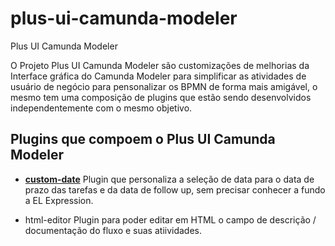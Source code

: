 # plus-ui-camunda-modeler
Plus UI Camunda Modeler

O Projeto Plus UI Camunda Modeler são customizações de melhorias da Interface gráfica do Camunda Modeler para simplificar as atividades de usuário de negócio para pensonalizar os BPMN de forma mais amigável, o mesmo tem uma composição de plugins que estão sendo desenvolvidos independentemente com o mesmo objetivo.

## Plugins que compoem o Plus UI Camunda Modeler

* [**custom-date**](https://github.com/projeto-cade-unb/plus-ui-camunda-modeler/tree/main/custom-date)
  Plugin que personaliza a seleção de data para o data de prazo das tarefas e da data de follow up, sem precisar conhecer a fundo a EL Expression.

* html-editor
  Plugin para poder editar em HTML o campo de descrição / documentação do fluxo e suas atiividades.
